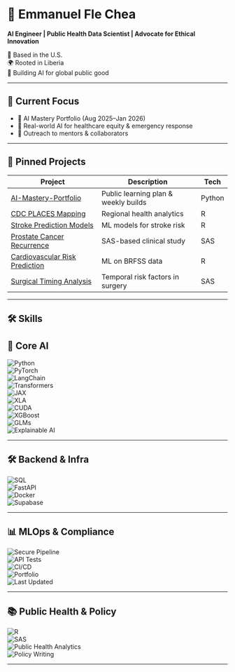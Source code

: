 # 👋 Emmanuel Fle Chea

**AI Engineer | Public Health Data Scientist | Advocate for Ethical Innovation**

📍 Based in the U.S.  
🌍 Rooted in Liberia  
🎯 Building AI for global public good

---

## 🔧 Current Focus

- 🧠 AI Mastery Portfolio (Aug 2025–Jan 2026)  
- 🏥 Real-world AI for healthcare equity & emergency response  
- 📢 Outreach to mentors & collaborators  

---

## 📌 Pinned Projects

| Project | Description | Tech |
|--------|-------------|------|
| [AI-Mastery-Portfolio](https://github.com/efchea1/AI-Mastery-Portfolio) | Public learning plan & weekly builds | Python |
| [CDC PLACES Mapping](https://github.com/efchea1/Analytic_Project_Regional-Health-Mapping-Harnessing-CDC-PLACES-Data-for-Minnesota-Community-Health-) | Regional health analytics | R |
| [Stroke Prediction Models](https://github.com/efchea1/Build-and-deploy-stroke-prediction-models-using-R) | ML models for stroke risk | R |
| [Prostate Cancer Recurrence](https://github.com/efchea1/Evaluation-of-RBC-Storage-Duration-on-Prostate-Cancer-Recurrence-Post-Prostatectomy) | SAS-based clinical study | SAS |
| [Cardiovascular Risk Prediction](https://github.com/efchea1/Predictive-Analytics-for-Cardiovascular-Disease-Prevention) | ML on BRFSS data | R |
| [Surgical Timing Analysis](https://github.com/efchea1/Temporal-Dynamics-of-Surgical-Risk-An-Analysis-of-Timing-and-Outcomes-in-Elective-Surgery) | Temporal risk factors in surgery | SAS |

---

## 🛠️ Skills

## 🧠 Core AI  
![Python](https://img.shields.io/badge/Python-3.13-blue?logo=python)  
![PyTorch](https://img.shields.io/badge/PyTorch-Framework-orange?logo=pytorch)  
![LangChain](https://img.shields.io/badge/LangChain-LLM%20Framework-green)  
![Transformers](https://img.shields.io/badge/NLP-Transformers-purple)  
![JAX](https://img.shields.io/badge/JAX-ML%20Library-orange)  
![XLA](https://img.shields.io/badge/XLA-Accelerated%20Linear%20Algebra-yellow)  
![CUDA](https://img.shields.io/badge/CUDA-GPU%20Programming-green?logo=nvidia)  
![XGBoost](https://img.shields.io/badge/XGBoost-Gradient%20Boosting-blue)  
![GLMs](https://img.shields.io/badge/GLMs-Generalized%20Linear%20Models-lightblue)  
![Explainable AI](https://img.shields.io/badge/Explainable%20AI-Model%20Transparency-yellowgreen)

---

## 🛠️ Backend & Infra  
![SQL](https://img.shields.io/badge/SQL-Postgres-blue?logo=postgresql)  
![FastAPI](https://img.shields.io/badge/Backend%20AI%20APIs-FastAPI-blue)  
![Docker](https://img.shields.io/badge/Docker-Ready-blue?logo=docker)  
![Supabase](https://img.shields.io/badge/Supabase-Backend-lightgreen?logo=supabase)

---

## 📊 MLOps & Compliance  
![Secure Pipeline](https://img.shields.io/badge/Secure%20Pipeline-HIPAA%2FGDPR%20Ready-red)  
![API Tests](https://img.shields.io/badge/API%20Tests-pytest-yellow)  
![CI/CD](https://img.shields.io/badge/CI%2FCD-GitHub%20Actions-blue?logo=githubactions)  
![Portfolio](https://img.shields.io/badge/Portfolio-Building-success)  
![Last Updated](https://img.shields.io/github/last-commit/efchea1/AI-Mastery-Portfolio)

---

## 📚 Public Health & Policy  
![R](https://img.shields.io/badge/R-Statistical%20Computing-blue?logo=r)  
![SAS](https://img.shields.io/badge/SAS-Clinical%20Analytics-lightgray)  
![Public Health Analytics](https://img.shields.io/badge/Public%20Health%20Analytics-Equity%20Focused-green)  
![Policy Writing](https://img.shields.io/badge/Policy%20Writing-Advocacy%20Driven-orange)

---
